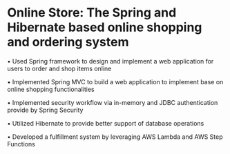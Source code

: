 # Online Store: The Spring and Hibernate based online shopping and ordering system
• Used Spring framework to design and implement a web application for users to order and shop items online

• Implemented Spring MVC to build a web application to implement base on online shopping functionalities

• Implemented security workflow via in-memory and JDBC authentication provide by Spring Security

• Utilized Hibernate to provide better support of database operations

• Developed a fulfillment system by leveraging AWS Lambda and AWS Step Functions
